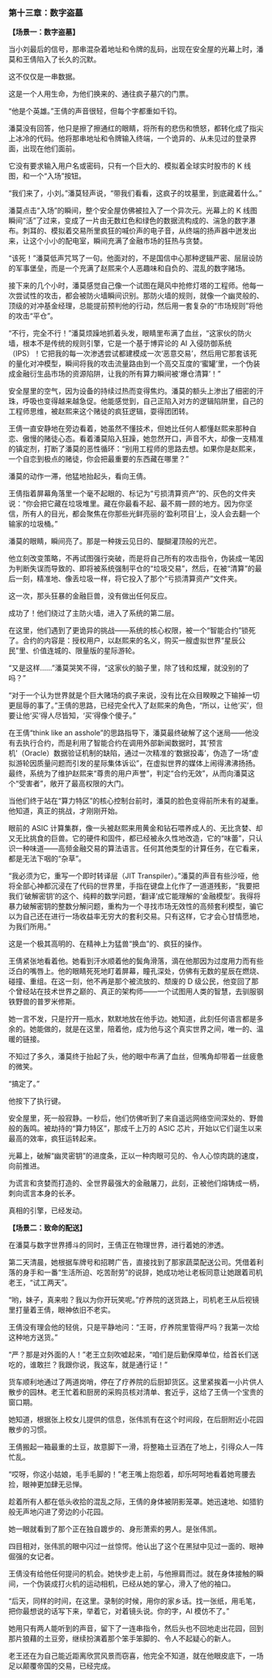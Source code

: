 ﻿### **第十三章：数字盗墓**

**【场景一：数字盗墓】**

当小刘最后的信号，那串混杂着地址和令牌的乱码，出现在安全屋的光幕上时，潘莫和王倩陷入了长久的沉默。

这不仅仅是一串数据。

这是一个人用生命，为他们换来的、通往疯子墓穴的门票。

“他是个英雄。”王倩的声音很轻，但每个字都重如千钧。

潘莫没有回答，他只是擦了擦通红的眼睛，将所有的悲伤和愤怒，都转化成了指尖上冰冷的代码。他将那串地址和令牌输入终端，一个诡异的、从未见过的登录界面，出现在他们面前。

它没有要求输入用户名或密码，只有一个巨大的、模拟着全球实时股市的 K 线图，和一个“入场”按钮。

“我们来了，小刘。”潘莫轻声说，“带我们看看，这疯子的坟墓里，到底藏着什么。”

潘莫点击“入场”的瞬间，整个安全屋仿佛被拉入了一个异次元。光幕上的 K 线图瞬间“活”了过来，变成了一片由无数红色和绿色的数据流构成的、湍急的数字瀑布。刺耳的、模拟着交易所里疯狂的喊价声的电子音，从终端的扬声器中迸发出来，让这个小小的配电室，瞬间充满了金融市场的狂热与贪婪。

“该死！”潘莫低声咒骂了一句。他面对的，不是国信中心那种逻辑严密、层层设防的军事堡垒，而是一个充满了赵熙来个人恶趣味和自负的、混乱的数字赌场。

接下来的几个小时，潘莫感觉自己像一个试图在飓风中抢修灯塔的工程师。他每一次尝试性的攻击，都会被防火墙瞬间识别。那防火墙的规则，就像一个幽灵般的、顶级的对冲基金经理，总能提前预判他的行动，然后用一套复杂的“市场规则”将他的攻击“平仓”。

“不行，完全不行！”潘莫烦躁地抓着头发，眼睛里布满了血丝，“这家伙的防火墙，根本不是传统的规则引擎，它是一个基于博弈论的 AI 入侵防御系统（IPS）！它把我的每一次渗透尝试都建模成一次‘恶意交易’，然后用它那套该死的量化对冲模型，瞬间将我的攻击流量路由到一个高交互度的‘蜜罐’里，一个伪装成金融衍生品市场的资源陷阱，让我的所有算力瞬间被‘爆仓清算’！”

安全屋里的空气，因为设备的持续过热而变得焦灼。潘莫的额头上渗出了细密的汗珠，呼吸也变得越来越急促。他能感觉到，自己正陷入对方的逻辑陷阱里，自己的工程师思维，被赵熙来这个赌徒的疯狂逻辑，耍得团团转。

王倩一直安静地在旁边看着，她虽然不懂技术，但她比任何人都懂赵熙来那种自恋、傲慢的赌徒心态。看着潘莫陷入狂躁，她忽然开口，声音不大，却像一支精准的镇定剂，打断了潘莫的恶性循环：“别用工程师的思路去想。如果你是赵熙来，一个自恋到极点的赌徒，你会把最重要的东西藏在哪里？”

潘莫的动作一滞，他猛地抬起头，看向王倩。

王倩指着屏幕角落里一个毫不起眼的、标记为“亏损清算资产”的、灰色的文件夹说：“你会把它藏在垃圾堆里。藏在你最看不起、最不屑一顾的地方。因为你坚信，所有人的目光，都会聚焦在你那些光鲜亮丽的‘盈利项目’上，没人会去翻一个输家的垃圾桶。”

潘莫的眼睛，瞬间亮了。那是一种拨云见日的、醍醐灌顶般的光芒。

他立刻改变策略，不再试图强行突破，而是将自己所有的攻击指令，伪装成一笔因为判断失误而导致的、即将被系统强制平仓的“垃圾交易”，然后，在被“清算”的最后一刻，精准地、像丢垃圾一样，将它投入了那个“亏损清算资产”文件夹。

这一次，那头狂暴的金融巨兽，没有做出任何反应。

成功了！他们绕过了主防火墙，进入了系统的第二层。

在这里，他们遇到了更诡异的挑战——系统的核心权限，被一个“智能合约”锁死了。合约的内容是：授权用户，以赵熙来的名义，购买一艘虚拟世界“星辰公民”里、价值连城的、限量版的星际游轮。

“又是这样……”潘莫哭笑不得，“这家伙的脑子里，除了钱和炫耀，就没别的了吗？”

“对于一个认为世界就是个巨大赌场的疯子来说，没有比在众目睽睽之下输掉一切更屈辱的事了。”王倩的思路，已经完全代入了赵熙来的角色，“所以，让他‘买’，但要让他‘买’得人尽皆知，‘买’得像个傻子。”

在王倩“think like an asshole”的思路指导下，潘莫最终破解了这个迷局——他没有去执行合约，而是利用了智能合约在调用外部新闻数据时，其‘预言机’（Oracle）数据验证机制的缺陷，通过一次精准的‘数据投毒’，伪造了一场“虚拟游轮因质量问题而引发的星际集体诉讼”，在虚拟世界的媒体上闹得沸沸扬扬。最终，系统为了维护赵熙来“尊贵的用户声誉”，判定“合约无效”，从而向潘莫这个“受害者”，敞开了最高权限的大门。

当他们终于站在“算力特区”的核心控制台前时，潘莫的脸色变得前所未有的凝重。他知道，真正的挑战，才刚刚开始。

眼前的 ASIC 计算集群，像一头被赵熙来用黄金和钻石喂养成人的、无比贪婪、却又无比挑食的巨兽。它的硬件和固件，都已经被永久性地改造，它的“味蕾”，只认识一种味道——高频金融交易的算法语言。任何其他类型的计算任务，在它看来，都是无法下咽的“杂草”。

“我必须为它，重写一个即时转译层（JIT Transpiler）。”潘莫的声音有些沙哑，他将全部心神都沉浸在了代码的世界里，手指在键盘上化作了一道道残影，“我要把我们‘破解密钥’的这个、纯粹的数学问题，‘翻译’成它能理解的‘金融模型’。我得将暴力破解密钥的整数分解问题，重构为一个寻找市场无效性的高频套利模型，骗它以为自己还在进行一场收益率无穷大的套利交易。只有这样，它才会心甘情愿地，为我们所用。”

这是一个极其高明的、在精神上为猛兽“换血”的、疯狂的操作。

王倩紧张地看着他。她看到汗水顺着他的鬓角滑落，滴在他那因为过度用力而有些泛白的嘴唇上。他的眼睛死死地盯着屏幕，瞳孔深处，仿佛有无数的星辰在燃烧、碰撞、重组。在这一刻，他不再是那个被流放的、颓废的 D 级公民，他变回了那个曾经站在技术世界之巅的、真正的架构师——一个试图用人类的智慧，去驯服钢铁野兽的普罗米修斯。

她一言不发，只是拧开一瓶水，默默地放在他手边。她知道，此刻任何语言都是多余的。她能做的，就是在这里，陪着他，成为他与这个真实世界之间，唯一的、温暖的链接。

不知过了多久，潘莫终于抬起了头，他的眼中布满了血丝，但嘴角却带着一丝疲惫的微笑。

“搞定了。”

他按下了执行键。

安全屋里，死一般寂静。一秒后，他们仿佛听到了来自遥远网络空间深处的、野兽般的轰鸣。被劫持的“算力特区”，那成千上万的 ASIC 芯片，开始以它们诞生以来最高的效率，疯狂运转起来。

光幕上，破解“幽灵密钥”的进度条，正以一种肉眼可见的、令人心惊肉跳的速度，向前推进。

为谎言和贪婪而打造的、全世界最强大的金融屠刀，此刻，正被他们熔铸成一柄，刺向谎言本身的长矛。

真相的引擎，已经发动。

**【场景二：致命的配送】**

在潘莫与数字世界搏斗的同时，王倩正在物理世界，进行着她的渗透。

第二天清晨，她根据车牌号和招聘广告，直接找到了那家蔬菜配送公司。凭借着利落的身手和一番“生活所迫、吃苦耐劳”的说辞，她成功地让老板同意让她跟着司机老王，“试工两天”。

“哟，妹子，真来啦？我以为你开玩笑呢。”疗养院的送货路上，司机老王从后视镜里打量着王倩，眼神依旧不老实。

王倩没有理会他的轻佻，只是平静地问：“王哥，疗养院里管得严吗？我第一次给这种地方送货。”

“严？那是对外面的人！”老王立刻吹嘘起来，“咱们是后勤保障单位，给首长们送吃的，谁敢拦？我跟你说，我这车，就是通行证！”

货车顺利地通过了两道岗哨，停在了疗养院的后厨卸货区。这里紧挨着一小片供人散步的园林。老王忙着和厨房的采购员核对清单、套近乎，这给了王倩一个宝贵的窗口期。

她知道，根据张上校女儿提供的信息，张伟凯有在这个时间段，在后厨附近小花园散步的习惯。

王倩搬起一箱最重的土豆，故意脚下一滑，将整箱土豆洒在了地上，引得众人一阵忙乱。

“哎呀，你这小姑娘，毛手毛脚的！”老王嘴上抱怨着，却乐呵呵地看着她弯腰去捡，眼神更加肆无忌惮。

趁着所有人都在低头收拾的混乱之际，王倩的身体被阴影笼罩。她迅速地、如猎豹般无声地闪进了旁边的小花园。

她一眼就看到了那个正在独自踱步的、身形萧索的男人。是张伟凯。

四目相对，张伟凯的眼中闪过一丝惊愕。他认出了这个在黑狱中见过一面的、眼神倔强的女记者。

王倩没有给他任何提问的机会。她快步走上前，与他擦肩而过。就在身体接触的瞬间，一个伪装成打火机的运动相机，已经从她的掌心，滑入了他的袖口。

“后天，同样的时间，在这里。录制的时候，用你的家乡话。找一张纸，用毛笔，把你最想说的话写下来，举着它，对着镜头说。你的字，AI 模仿不了。”

她用只有两人能听到的声音，留下了一连串指令，然后头也不回地走出花园，回到那片狼藉的土豆旁，继续扮演着那个笨手笨脚的、令人不起疑心的新人。

老王还在为自己能近距离欣赏风景而窃喜，他完全不知道，就在他眼皮底下，一场足以颠覆帝国的交易，已经完成。

